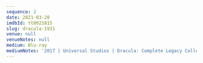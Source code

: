 ```yaml
---
sequence: 2
date: 2021-03-28
imdbId: tt0021815
slug: dracula-1931
venue: null
venueNotes: null
medium: Blu-ray
mediumNotes: '2017 | Universal Studios | Dracula: Complete Legacy Collection'
---
```


